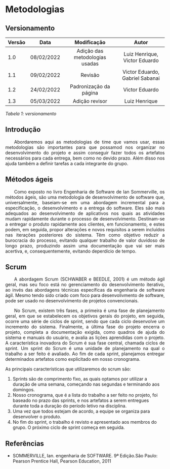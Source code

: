 # Metodologias
## Versionamento

| Versão | Data | Modificação | Autor |
|-|-|:-:|:-:|
| 1.0 | 08/02/2022 | Adição das metodologias usadas | Luiz Henrique, Victor Eduardo |
| 1.1 | 09/02/2022 | Revisão | Victor Eduardo, Gabriel Sabanai |
| 1.2 | 24/02/2022 | Padronização da página | Victor Eduardo |
| 1.3 | 05/03/2022 | Adição revisor | Luiz Henrique |


*Tabela 1: versionamento*

## Introdução
<p align="justify">&emsp;&emsp;Abordaremos aqui as metodologias de time que vamos usar, essas metodologias são importantes para que possamod nos organizar no desenvolvimento do projeto e assim conseguir fazer todos os artefatos necessários para cada entrega, bem como no devido prazo. Além disso nos ajuda também a definir tarefas a cada integrante do grupo.</p>

## Métodos ágeis

<p align="justify">&emsp;&emsp;Como exposto no livro Engenharia de Software de Ian Sommerville, os métodos ágeis, são uma metodologia de desenvolvimento de software que, universalmente, baseiam-se em uma abordagem incremental para a especificação, o desenvolvimento e a entrega do software. Eles são mais adequados ao desenvolvimento de aplicativos nos quais as atividades mudam rapidamente durante o processo de desenvolvimento. Destinam-se a entregar o produto rapidamente aos clientes, em funcionamento, e estes podem, em seguida, propor alterações e novos requisitos a serem incluídos nas iterações posteriores do sistema. Têm como objetivo reduzir a burocracia do processo, evitando qualquer trabalho de valor duvidoso de longo prazo, produzindo assim uma documentação que vai ser mais acertiva, e, consequentemente, evitando deperdício de tempo.</p>

## Scrum

<p align="justify">&emsp;&emsp;A abordagem Scrum (SCHWABER e BEEDLE, 2001) é um método ágil geral, mas seu foco está no gerenciamento do desenvolvimento iterativo, ao invés das abordagens técnicas específicas da engenharia de software ágil. Mesmo tendo sido criado com foco para desenvolivmento de software, pode ser usado no desenvolvimento de projetos convencionais. </p>
<p align="justify">&emsp;&emsp;No Scrum, existem três fases, a primeira é uma fase de planejamento geral, em que se estabelecem os objetivos gerais do projeto, em seguida, ocorre uma série de ciclos de sprint, sendo que cada ciclo desenvolve um incremento do sistema. Finalmente, a última fase do projeto encerra o projeto, completa a documentação exigida, como quadros de ajuda do sistema e manuais do usuário, e avalia as lições aprendidas com o projeto. A característica inovadora do Scrum é sua fase central, chamada ciclos de sprint. Um sprint do Scrum é uma unidade de planejamento na qual o trabalho a ser feito é avaliado. Ao fim de cada sprint, planejamos entregar determinados artefatos como explicitado em nosso cronograma. </p>

As principais características que utilizaremos do scrum são:
1. Sprints são de comprimento fixo, as quais optamos por utilizar a duração de uma semana, começando nas segundas e terminando aos domingos.
2. Nosso cronograma, que é a lista do trabalho a ser feito no projeto, foi baseado no prazo das sprints, e nos artefatos a serem entregues durante toda a duração do período letivo na disciplina.
3. Uma vez que todos estejam de acordo, a equipe se organiza para desenvolver o produto. 
4. No fim do sprint, o trabalho é revisto e apresentado aos membros do grupo. O próximo ciclo de sprint começa em seguida.

## Referências
- <p>SOMMERVILLE, Ian. engenharia de SOFTWARE. 9ª Edição.São Paulo: Pearson Prentice Hall, Pearson Education, 2011</p>
